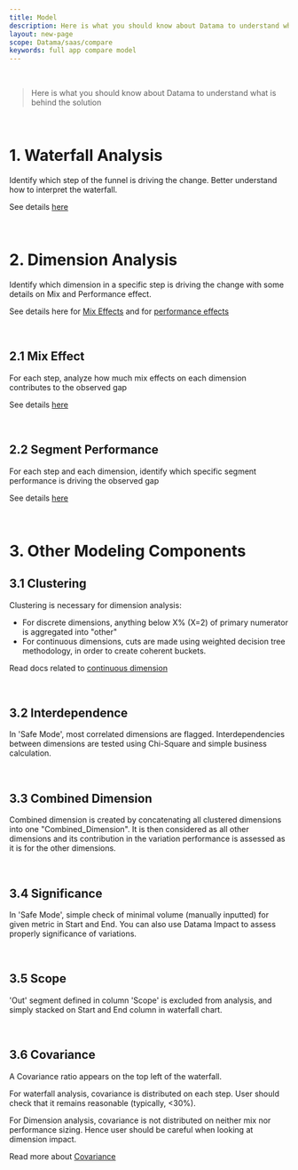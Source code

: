 ```yaml
---
title: Model
description: Here is what you should know about Datama to understand what is behind the solution
layout: new-page
scope: Datama/saas/compare
keywords: full app compare model
---
```


<br>

> Here is what you should know about Datama to understand what is behind the solution

<br>

# 1. Waterfall Analysis

Identify which step of the funnel is driving the change. Better understand how to interpret the waterfall. 

See details [here]({{site.url}}/{{site.baseurl}}/core_app/new/compare/interface/waterfall.html)

<br>

# 2. Dimension Analysis

Identify which dimension in a specific step is driving the change with some details on Mix and Performance effect.

See details here for [Mix Effects]({{site.url}}/{{site.baseurl}}/core_app/new/compare/model/dimension_analysis_mix.html) and for [performance effects]({{site.url}}/{{site.baseurl}}/core_app/new/compare/model/dimension_analysis_performance.html)

<br>

## 2.1 Mix Effect
For each step, analyze how much mix effects on each dimension contributes to the observed gap

See details [here]({{site.url}}/{{site.baseurl}}/core_app/new/compare/model/dimension_analysis_mix.html)

<br>

## 2.2 Segment Performance
For each step and each dimension, identify which specific segment performance is driving the observed gap

See details [here]({{site.url}}/{{site.baseurl}}/core_app/new/compare/model/dimension_analysis_performance.html)

<br>

# 3. Other Modeling Components

## 3.1 Clustering

Clustering is necessary for dimension analysis:
- For discrete dimensions, anything below X% (X=2) of primary numerator is aggregated into "other"
- For continuous dimensions, cuts are made using weighted decision tree methodology, in order to create coherent buckets.

Read docs related to [continuous dimension]({{site.url}}/{{site.baseurl}}/core_app/new/interface/homepage/get_inspired/marketing_continuous.html)

<br>

## 3.2 Interdependence

In 'Safe Mode', most correlated dimensions are flagged. Interdependencies between dimensions are tested using Chi-Square and simple business calculation.

<br>

## 3.3 Combined Dimension

Combined dimension is created by concatenating all clustered dimensions into one "Combined_Dimension". It is then considered as all other dimensions and its contribution in the variation performance is assessed as it is for the other dimensions.

<br>

## 3.4 Significance

In 'Safe Mode', simple check of minimal volume (manually inputted) for given metric in Start and End.
You can also use Datama Impact to assess properly significance of variations.

<br>

## 3.5 Scope

'Out' segment defined in column 'Scope' is excluded from analysis, and simply stacked on Start and End column in waterfall chart.

<br>

## 3.6 Covariance

A Covariance ratio appears on the top left of the waterfall.

For waterfall analysis, covariance is distributed on each step. User should check that it remains reasonable (typically, <30%).

For Dimension analysis, covariance is not distributed on neither mix nor performance sizing. Hence user should be careful when looking at dimension impact.

Read more about [Covariance]({{site.url}}/{{site.baseurl}}/core_app/new/compare/model/covariance)

<br>


<!-- <center><img src="{{site.url}}/{{site.baseurl}}/core_app/new/compare/model/images/Model-300x266.jpg"/></center> -->
